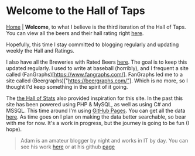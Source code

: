 
# Welcome to the Hall of Taps
[Home](index.md) |
**Welcome**, to what I believe is the third iteration
of the Hall of Taps. You can view all the beers and their
hall rating right [here](beers.md).

Hopefully, this time I stay committed to blogging regularly
and updating weekly the Hall and Ratings.

I also have all the Breweries with Rated Beers [here](breweries.md).
The goal is to keep this updated regularly. I used to write at baseball
(horribly), and I frequent a site called (FanGraphs)[https://www.fangraphs.com/]. FanGraphs led me to a site
called (Beergraphs)["https://beergraphs.com/"]. Which is no more, so I thought
I'd keep something in the spirit of it going.


The [the Hall of Stats](http://www.hallofstats.com) also provided inspiration for this site. In the past
this site has been powered using PHP & MySQL, as well as using C# and MSSQL. This time around
I'm using [GitHub Pages](https://pages.github.com/). You can get all the data
[here]("https://github.com/AdamMcIntosh/The-Hall-of-Taps/tree/master/_data"). As time goes on I
plan on making the data better searchable, so bear with me for now.
It's a work in progress, but the journey is going to be fun (I hope).

> Adam is an amateur blogger by night and works in IT by day. You can see his work [here]("http://adam-mcintosh.com")
or at his github [page]("https://github.com/AdamMcIntosh")
